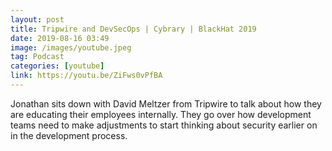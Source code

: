 ```yaml
---
layout: post
title: Tripwire and DevSecOps | Cybrary | BlackHat 2019
date: 2019-08-16 03:49
image: /images/youtube.jpeg
tag: Podcast
categories: [youtube]
link: https://youtu.be/ZiFws0vPfBA
---
```

Jonathan sits down with David Meltzer from Tripwire to talk about how they are educating their employees internally. They go over how development teams need to make adjustments to start thinking about security earlier on in the development process.
